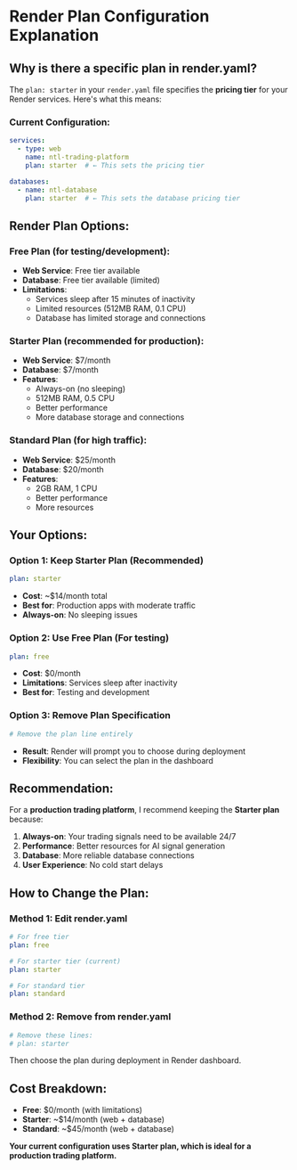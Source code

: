 # Render Plan Configuration Explanation

## Why is there a specific plan in render.yaml?

The `plan: starter` in your `render.yaml` file specifies the **pricing tier** for your Render services. Here's what this means:

### Current Configuration:
```yaml
services:
  - type: web
    name: ntl-trading-platform
    plan: starter  # ← This sets the pricing tier

databases:
  - name: ntl-database
    plan: starter  # ← This sets the database pricing tier
```

## Render Plan Options:

### **Free Plan** (for testing/development):
- **Web Service**: Free tier available
- **Database**: Free tier available (limited)
- **Limitations**: 
  - Services sleep after 15 minutes of inactivity
  - Limited resources (512MB RAM, 0.1 CPU)
  - Database has limited storage and connections

### **Starter Plan** (recommended for production):
- **Web Service**: $7/month
- **Database**: $7/month
- **Features**:
  - Always-on (no sleeping)
  - 512MB RAM, 0.5 CPU
  - Better performance
  - More database storage and connections

### **Standard Plan** (for high traffic):
- **Web Service**: $25/month
- **Database**: $20/month
- **Features**:
  - 2GB RAM, 1 CPU
  - Better performance
  - More resources

## Your Options:

### Option 1: Keep Starter Plan (Recommended)
```yaml
plan: starter
```
- **Cost**: ~$14/month total
- **Best for**: Production apps with moderate traffic
- **Always-on**: No sleeping issues

### Option 2: Use Free Plan (For testing)
```yaml
plan: free
```
- **Cost**: $0/month
- **Limitations**: Services sleep after inactivity
- **Best for**: Testing and development

### Option 3: Remove Plan Specification
```yaml
# Remove the plan line entirely
```
- **Result**: Render will prompt you to choose during deployment
- **Flexibility**: You can select the plan in the dashboard

## Recommendation:

For a **production trading platform**, I recommend keeping the **Starter plan** because:

1. **Always-on**: Your trading signals need to be available 24/7
2. **Performance**: Better resources for AI signal generation
3. **Database**: More reliable database connections
4. **User Experience**: No cold start delays

## How to Change the Plan:

### Method 1: Edit render.yaml
```yaml
# For free tier
plan: free

# For starter tier (current)
plan: starter

# For standard tier
plan: standard
```

### Method 2: Remove from render.yaml
```yaml
# Remove these lines:
# plan: starter
```
Then choose the plan during deployment in Render dashboard.

## Cost Breakdown:
- **Free**: $0/month (with limitations)
- **Starter**: ~$14/month (web + database)
- **Standard**: ~$45/month (web + database)

**Your current configuration uses Starter plan, which is ideal for a production trading platform.**
